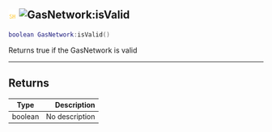 ## ![shared](../../.gitbook/assets/shared.png) ![GasNetwork](./readme/gasnetwork "mention"):isValid

```lua
boolean GasNetwork:isValid()
```

Returns true if the GasNetwork is valid

------
## Returns

| Type   | Description |
| ------ | ----------: |
| boolean | No description |

